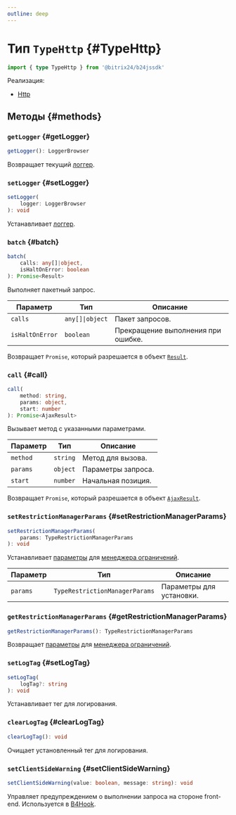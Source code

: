 ```yaml
---
outline: deep
---
```

# Тип `TypeHttp` {#TypeHttp}

```ts
import { type TypeHttp } from '@bitrix24/b24jssdk'
```

Реализация:
- [Http](core-http)

## Методы {#methods}

### `getLogger` {#getLogger}
```ts
getLogger(): LoggerBrowser
```

Возвращает текущий [логгер](core-logger-browser).

### `setLogger` {#setLogger}

```ts
setLogger(
	logger: LoggerBrowser
): void
```

Устанавливает [логгер](core-logger-browser).

### `batch` {#batch}
```ts
batch(
	calls: any[]|object,
	isHaltOnError: boolean
): Promise<Result>
```

Выполняет пакетный запрос.

| Параметр        | Тип             | Описание                           |
|-----------------|-----------------|------------------------------------|
| `calls`         | `any[]\|object` | Пакет запросов.                    |
| `isHaltOnError` | `boolean`       | Прекращение выполнения при ошибке. |

Возвращает `Promise`, который разрешается в объект [`Result`](core-result).

### `call` {#call}
```ts
call(
	method: string,
	params: object,
	start: number
): Promise<AjaxResult>
```
Вызывает метод с указанными параметрами.

| Параметр | Тип      | Описание           |
|----------|----------|--------------------|
| `method` | `string` | Метод для вызова.  |
| `params` | `object` | Параметры запроса. |
| `start`  | `number` | Начальная позиция. |

Возвращает `Promise`, который разрешается в объект [`AjaxResult`](core-ajax-result).

### `setRestrictionManagerParams` {#setRestrictionManagerParams}
```ts
setRestrictionManagerParams(
	params: TypeRestrictionManagerParams
): void
```

Устанавливает [параметры](types-type-restriction-manager-params) для [менеджера ограничений](core-restriction-manager).

| Параметр | Тип                            | Описание                 |
|----------|--------------------------------|--------------------------|
| `params` | `TypeRestrictionManagerParams` | Параметры для установки. |

### `getRestrictionManagerParams` {#getRestrictionManagerParams}
```ts
getRestrictionManagerParams(): TypeRestrictionManagerParams
```

Возвращает [параметры](types-type-restriction-manager-params) для [менеджера ограничений](core-restriction-manager).

### `setLogTag` {#setLogTag}
```ts
setLogTag(
	logTag?: string
): void
```
Устанавливает тег для логирования.

### `clearLogTag` {#clearLogTag}
```ts
clearLogTag(): void
```

Очищает установленный тег для логирования.

### `setClientSideWarning` {#setClientSideWarning}
```ts
setClientSideWarning(value: boolean, message: string): void
```
Управляет предупреждением о выполнении запроса на стороне front-end. Используется в [B4Hook](hook-index#offClientSideWarning).